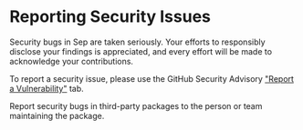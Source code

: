 # Reporting Security Issues

Security bugs in Sep are taken seriously. Your efforts to responsibly 
disclose your findings is appreciated, and every effort will be made 
to acknowledge your contributions.

To report a security issue, please use the GitHub Security Advisory 
["Report a Vulnerability"](https://github.com/nietras/Sep/security/advisories/new) tab.

Report security bugs in third-party packages to the person or team maintaining the package.
